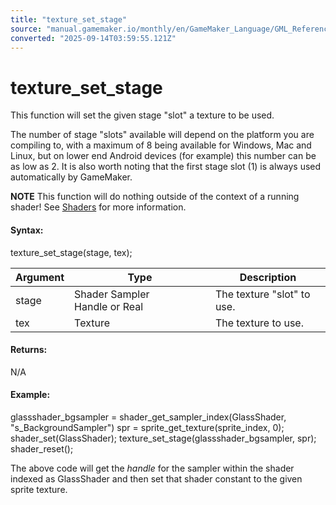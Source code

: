 ```yaml
---
title: "texture_set_stage"
source: "manual.gamemaker.io/monthly/en/GameMaker_Language/GML_Reference/Drawing/Textures/texture_set_stage.htm"
converted: "2025-09-14T03:59:55.121Z"
---
```


# texture\_set\_stage

This function will set the given stage "slot" a texture to be used.

The number of stage "slots" available will depend on the platform you are compiling to, with a maximum of 8 being available for Windows, Mac and Linux, but on lower end Android devices (for example) this number can be as low as 2. It is also worth noting that the first stage slot (1) is always used automatically by GameMaker.

**NOTE** This function will do nothing outside of the context of a running shader! See [Shaders](../../Asset_Management/Shaders/Shaders.md) for more information.

#### Syntax:

texture\_set\_stage(stage, tex);

| Argument | Type | Description |
| --- | --- | --- |
| stage | Shader Sampler Handle or Real | The texture "slot" to use. |
| tex | Texture | The texture to use. |

#### Returns:

N/A

#### Example:

glassshader\_bgsampler = shader\_get\_sampler\_index(GlassShader, "s\_BackgroundSampler")
spr = sprite\_get\_texture(sprite\_index, 0);
shader\_set(GlassShader);
texture\_set\_stage(glassshader\_bgsampler, spr);
shader\_reset();

The above code will get the _handle_ for the sampler within the shader indexed as GlassShader and then set that shader constant to the given sprite texture.